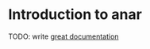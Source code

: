 # Introduction to anar

TODO: write [great documentation](http://jacobian.org/writing/what-to-write/)
